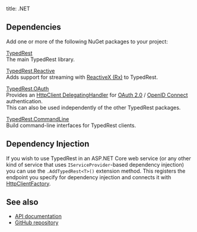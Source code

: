 title: .NET

## Dependencies

Add one or more of the following NuGet packages to your project:

[TypedRest](https://www.nuget.org/packages/TypedRest/)  
The main TypedRest library.

[TypedRest.Reactive](https://www.nuget.org/packages/TypedRest.Reactive/)  
Adds support for streaming with [ReactiveX (Rx)](http://reactivex.io/) to TypedRest.

[TypedRest.OAuth](https://www.nuget.org/packages/TypedRest.OAuth/)  
Provides an [HttpClient DelegatingHandler](https://docs.microsoft.com/en-us/dotnet/api/system.net.http.delegatinghandler) for [OAuth 2.0](https://oauth.net/2/) / [OpenID Connect](https://openid.net/connect/) authentication.  
This can also be used independently of the other TypedRest packages.

[TypedRest.CommandLine](https://www.nuget.org/packages/TypedRest.CommandLine/)  
Build command-line interfaces for TypedRest clients.

## Dependency Injection

If you wish to use TypedRest in an ASP.NET Core web service (or any other kind of service that uses `IServiceProvider`-based dependency injection) you can use the `.AddTypedRest<T>()` extension method. This registers the endpoint you specify for dependency injection and connects it with [HttpClientFactory](https://docs.microsoft.com/en-us/dotnet/architecture/microservices/implement-resilient-applications/use-httpclientfactory-to-implement-resilient-http-requests).

## See also

- [API documentation](https://dotnet.typedrest.net/)
- [GitHub repository](https://github.com/TypedRest/TypedRest-DotNet)
